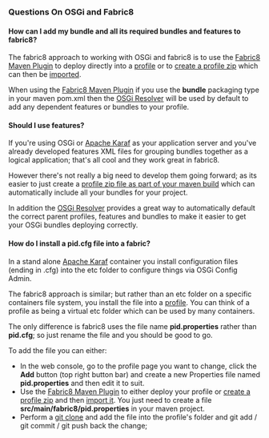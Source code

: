 ### Questions On OSGi and Fabric8

#### How can I add my bundle and all its required bundles and features to fabric8?

The fabric8 approach to working with OSGi and fabric8 is to use the  [Fabric8 Maven Plugin](http://fabric8.io/gitbook/mavenPlugin.html) to deploy directly into a [profile](http://fabric8.io/gitbook/profiles.html) or to [create a profile zip](http://fabric8.io/gitbook/continuousDeployment.html#creating-profile-zips-via-maven) which can then be [imported](http://fabric8.io/gitbook/continuousDeployment.html#importing-profile-zips).

When using the [Fabric8 Maven Plugin](http://fabric8.io/gitbook/mavenPlugin.html) if you use the **bundle** packaging type in your maven pom.xml then the [OSGi Resolver](http://fabric8.io/gitbook/osgiResolver.html) will be used by default to add any dependent features or bundles to your profile.

#### Should I use features?

If you're using OSGi or [Apache Karaf](http://karaf.apache.org/) as your application server and you've already developed features XML files for grouping bundles together as a logical application; that's all cool and they work great in fabric8.

However there's not really a big need to develop them going forward; as its easier to just create a [profile zip file as part of your maven build](http://fabric8.io/gitbook/continuousDeployment.html#creating-profile-zips-via-maven) which can automatically include all your bundles for your project.

In addition the [OSGi Resolver](http://fabric8.io/gitbook/osgiResolver.html) provides a great way to automatically default the correct parent profiles, features and bundles to make it easier to get your OSGi bundles deploying correctly.

#### How do I install a pid.cfg file into a fabric?

In a stand alone [Apache Karaf](http://karaf.apache.org/) container you install configuration files (ending in .cfg) into the etc folder to configure things via OSGi Config Admin.

The fabric8 approach is similar; but rather than an etc folder on a specific containers file system, you install the file into a [profile](http://fabric8.io/gitbook/profiles.html). You can think of a profile as being a virtual etc folder which can be used by many containers.

The only difference is fabric8 uses the file name **pid.properties** rather than **pid.cfg**; so just rename the file and you should be good to go.

To add the file you can either:

* In the web console, go to the profile page you want to change, click the **Add** button (top right button bar) and create a new Properties file named **pid.properties** and then edit it to suit.
* Use the [Fabric8 Maven Plugin](http://fabric8.io/gitbook/mavenPlugin.html) to either deploy your profile or [create a profile zip](http://fabric8.io/gitbook/continuousDeployment.html#creating-profile-zips-via-maven) and then [import it](http://fabric8.io/gitbook/continuousDeployment.html#importing-profile-zips). You just need to create a file **src/main/fabric8/pid.properties** in your maven project.
* Perform a [git clone](http://fabric8.io/gitbook/git.html) and add the file into the profile's folder and git add / git commit / git push back the change;
